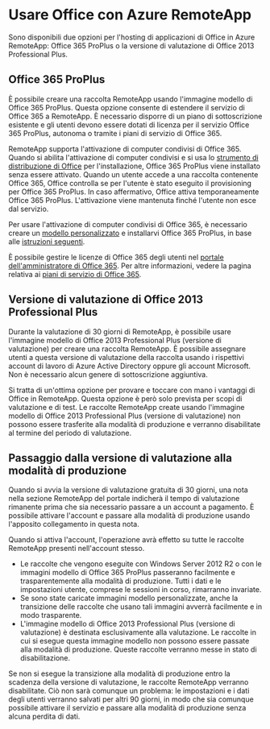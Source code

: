 
<properties 
    pageTitle="Usare Office con Azure RemoteApp" 
    description="Informazioni sull'interazione tra Office e Azure RemoteApp" 
    services="remoteapp" 
    documentationCenter="" 
    authors="lizap" 
    manager="mbaldwin" />

<tags 
    ms.service="remoteapp" 
    ms.workload="compute" 
    ms.tgt_pltfrm="na" 
    ms.devlang="na" 
    ms.topic="article" 
    ms.date="08/12/2015" 
    ms.author="elizapo" />

# Usare Office con Azure RemoteApp

Sono disponibili due opzioni per l'hosting di applicazioni di Office in Azure RemoteApp: Office 365 ProPlus o la versione di valutazione di Office 2013 Professional Plus.

## Office 365 ProPlus 
È possibile creare una raccolta RemoteApp usando l'immagine modello di Office 365 ProPlus. Questa opzione consente di estendere il servizio di Office 365 a RemoteApp. È necessario disporre di un piano di sottoscrizione esistente e gli utenti devono essere dotati di licenza per il servizio Office 365 ProPlus, autonoma o tramite i piani di servizio di Office 365.

RemoteApp supporta l'attivazione di computer condivisi di Office 365. Quando si abilita l'attivazione di computer condivisi e si usa lo [strumento di distribuzione di Office](http://www.microsoft.com/download/details.aspx?id=36778) per l'installazione, Office 365 ProPlus viene installato senza essere attivato. Quando un utente accede a una raccolta contenente Office 365, Office controlla se per l'utente è stato eseguito il provisioning per Office 365 ProPlus. In caso affermativo, Office attiva temporaneamente Office 365 ProPlus. L'attivazione viene mantenuta finché l'utente non esce dal servizio.

Per usare l'attivazione di computer condivisi di Office 365, è necessario creare un [modello personalizzato](remoteapp-create-custom-image.md) e installarvi Office 365 ProPlus, in base alle [istruzioni seguenti](https://technet.microsoft.com/library/dn782858.aspx).

È possibile gestire le licenze di Office 365 degli utenti nel [portale dell'amministratore di Office 365](https://portal.office365.com/). Per altre informazioni, vedere la pagina relativa ai [piani di servizio di Office 365](http://technet.microsoft.com/library/office-365-plan-options.aspx).


## Versione di valutazione di Office 2013 Professional Plus 
Durante la valutazione di 30 giorni di RemoteApp, è possibile usare l'immagine modello di Office 2013 Professional Plus (versione di valutazione) per creare una raccolta RemoteApp. È possibile assegnare utenti a questa versione di valutazione della raccolta usando i rispettivi account di lavoro di Azure Active Directory oppure gli account Microsoft. Non è necessario alcun genere di sottoscrizione aggiuntiva.

Si tratta di un'ottima opzione per provare e toccare con mano i vantaggi di Office in RemoteApp. Questa opzione è però solo prevista per scopi di valutazione e di test. Le raccolte RemoteApp create usando l'immagine modello di Office 2013 Professional Plus (versione di valutazione) non possono essere trasferite alla modalità di produzione e verranno disabilitate al termine del periodo di valutazione.

## Passaggio dalla versione di valutazione alla modalità di produzione
Quando si avvia la versione di valutazione gratuita di 30 giorni, una nota nella sezione RemoteApp del portale indicherà il tempo di valutazione rimanente prima che sia necessario passare a un account a pagamento. È possibile attivare l'account e passare alla modalità di produzione usando l'apposito collegamento in questa nota.

Quando si attiva l'account, l'operazione avrà effetto su tutte le raccolte RemoteApp presenti nell'account stesso.

- Le raccolte che vengono eseguite con Windows Server 2012 R2 o con le immagini modello di Office 365 ProPlus passeranno facilmente e trasparentemente alla modalità di produzione. Tutti i dati e le impostazioni utente, comprese le sessioni in corso, rimarranno invariate.
- Se sono state caricate immagini modello personalizzate, anche la transizione delle raccolte che usano tali immagini avverrà facilmente e in modo trasparente.
- L'immagine modello di Office 2013 Professional Plus (versione di valutazione) è destinata esclusivamente alla valutazione. Le raccolte in cui si esegue questa immagine modello non possono essere passate alla modalità di produzione. Queste raccolte verranno messe in stato di disabilitazione.


Se non si esegue la transizione alla modalità di produzione entro la scadenza della versione di valutazione, le raccolte RemoteApp verranno disabilitate. Ciò non sarà comunque un problema: le impostazioni e i dati degli utenti verranno salvati per altri 90 giorni, in modo che sia comunque possibile attivare il servizio e passare alla modalità di produzione senza alcuna perdita di dati.
 

<!---HONumber=August15_HO7-->